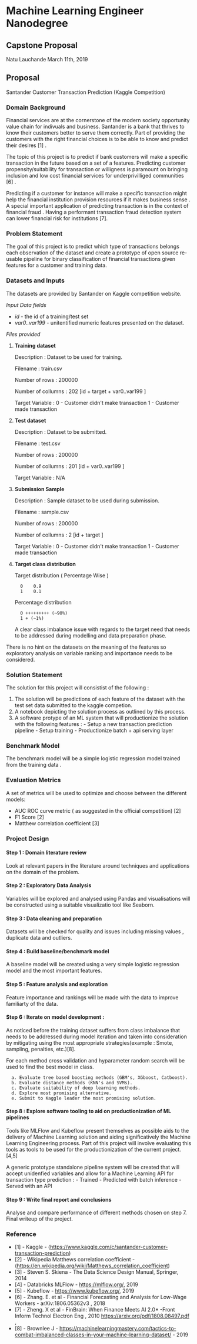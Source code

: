 # Machine Learning Engineer Nanodegree
## Capstone Proposal
Natu Lauchande
March 11th, 2019


## Proposal
Santander Customer Transaction Prediction (Kaggle Competition)

### Domain Background
Financial services are at the cornerstone of the modern society opportunity value chain for indivuals and business. Santander is a bank that thrives to know their customers better to serve them correctly. Part of providing the customers with the right financial choices is to be able to know and predict their desires [1] .

The topic of this project is to predict if bank customers will make a specific transaction in the future based on a set of a 
features.  Predicting customer propensity/suitability for transaction or willigness is paramount on bringing inclusion and low cost financial services for underprivilliged communities [6] . 

Predicting if a customer for instance will make a specific transaction might help the financial institution provision resources if it makes business sense  . A special important application of predicting transaction is in the context of financial fraud . Having a performant transaction fraud detection system can lower financial risk for institutions [7].


### Problem Statement

The goal of this project is to predict which type of transactions belongs each observation of the dataset and create a prototype of open source re-usable pipeline for binary classification of financial transactions given features for a customer and training data. 

### Datasets and Inputs

The datasets are provided by Santander on Kaggle competition website.

_Input Data fields_

- *id* - the id of a training/test set
- *var0..var199* - unitentified numeric features presented on the dataset.

_Files provided_

1. **Training dataset**

   Description : Dataset to be used for training.
   
   Filename : train.csv
   
   Number of rows : 200000
   
   Number of collumns : 202 [id + target + var0..var199 ]
   
   Target Variable : 0 - Customer didn't make transaction 1 - Customer made transaction

2. **Test dataset**

   Description : Dataset to be submitted.
   
   Filename : test.csv
   
   Number of rows : 200000
   
   Number of collumns : 201 [id + var0..var199 ]
   
   Target Variable : N/A

3. **Submission Sample**

   Description : Sample dataset to be used during submission.
   
   Filename : sample.csv
   
   Number of rows : 200000
   
   Number of collumns : 2 [id + target ]
   
   Target Variable : 0 - Customer didn't make transaction 1 - Customer made transaction

4. **Target class distribution**

      Target distribution ( Percentage Wise ) 

         0    0.9 
         1    0.1 

      Percentage distribution 

         0 +++++++++ (~90%) 
         1 + (~1%)

     A clear class imbalance issue with regards to the target need that needs to be addressed during modelling and data            preparation phase.


There is no hint on the datasets on the meaning of the features so exploratory analysis on variable ranking and importance needs to be considered.

### Solution Statement

The solution for this project will consistist of the following : 

1. The solution will be predictions of each feature of the dataset with the test set data submitted to the kaggle competion.
2. A notebook depicting the solution process as outlined by this process.
3. A software protype of an ML system that will productionize the solution with the following features :
         - Setup a new transaction prediction pipeline 
         - Setup training
         - Productionize batch + api serving layer 

### Benchmark Model

The benchmark model will be a simple logistic regression model trained from the training data .

### Evaluation Metrics

A set of metrics will be used to optimize and choose between the different models: 

- AUC ROC curve metric ( as suggested in the official competition) [2]
- F1 Score [2]
- Matthew correlation coefficient [3]

### Project Design

#### Step 1 : Domain literature review
Look at relevant papers in the literature around techniques and applications on the domain of the problem. 

#### Step 2 : Exploratory Data Analysis
Variables will be explored and analysed using Pandas and visualisations will be constructed using a suitable visualizatio tool like Seaborn.

#### Step 3 : Data cleaning and preparation
Datasets will be checked for quality and issues including missing values , duplicate data and outliers.

#### Step 4 : Build baseline/benchmark model 
A baseline model will be created using a very simple logistic regression model and the most important features.

#### Step 5 : Feature analysis and exploration
Feature importance and rankings will be made with the data to improve familiarty of the data.
            
#### Step 6 : Iterate on model development :

As noticed before the training dataset suffers from class imbalance that needs to be addressed during model iteration and taken into consideration by mitigating using the most appropriate strategies(example : Smote, sampling, penalties, etc.)[8].

For each method cross validation and hyparameter random search will be used to find the best model in class.

      a. Evaluate tree based boosting methods (GBM's, XGboost, Catboost).
      b. Evaluate distance methods (KNN's and SVMs).
      c. Evaluate suitability of deep learning methods.
      d. Explore most promising alternative.
      e. Submit to Kaggle leader the most promising solution.

#### Step 8 : Explore software tooling to aid on productionization of ML pipelines
Tools like MLFlow and Kubeflow present themselves as possible aids to the delivery of Machine Learning solution and aiding significatively the Machine Learning Engineering process. Part of this project will involve evaluating this tools as tools to be used for the productionization of the current project. [4,5] 

A generic prototype standalone pipeline system will be created that will accept unidenfied variables and allow for a Machine Learning API for transaction type prediction :
        - Trained 
        - Predicted with batch inference
        - Served with an API

#### Step 9 : Write final report and conclusions
Analyse and compare performance of different methods chosen on step 7. Final writeup of the project.

### Reference

- [1] - Kaggle - (https://www.kaggle.com/c/santander-customer-transaction-prediction)
- [2] - Wikipedia Matthews correlation coefficient - (https://en.wikipedia.org/wiki/Matthews_correlation_coefficient)
- [3] - Steven S. Skiena -  The Data Science Design Manual, Springer, 2014
- [4] - Databricks MLFlow -  https://mlflow.org/, 2019
- [5] - Kubeflow - https://www.kubeflow.org/, 2019
- [6] - Zhang. E. et al - Financial Forecasting and Analysis for Low-Wage Workers - arXiv:1806.05362v3 , 2018
- [7] - Zheng. X et al - FinBrain: When Finance Meets AI 2.0* -Front Inform Technol Electron Eng , 2010 https://arxiv.org/pdf/1808.08497.pdf , 
- [8] - Brownlee J - https://machinelearningmastery.com/tactics-to-combat-imbalanced-classes-in-your-machine-learning-dataset/ - 2019
